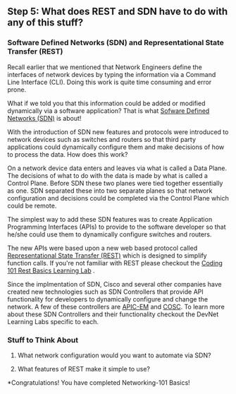 
## Step 5: What does REST and SDN have to do with any of this stuff?

### Software Defined Networks (SDN) and Representational State Transfer (REST)

Recall earlier that we mentioned that Network Engineers define the interfaces of network devices by typing the information via a Command Line Interface (CLI).  Doing this work is quite time consuming and error prone.

What if we told you that this information could be added or modified dynamically via a software application? That is what [Sofware Defined Networks (SDN)](https://en.wikipedia.org/wiki/Software-defined_networking) is about!

With the introduction of SDN new features and protocols were introduced to network devices such as switches and routers so that third party applications could dynamically configure them and make decisions of how to process the data.  How does this work?

On a network device data enters and leaves via what is called a Data Plane.  The decisions of what to do with the data is made by what is called a Control Plane.  Before SDN these two planes were tied together essentially as one.  SDN separated these into two separate planes so that network configuration and decisions could be completed via the Control Plane which could be remote.

The simplest way to add these SDN features was to create Application Programming Interfaces (APIs) to provide to the software developer so that he/she could use them to dynamically configure switches and routers.

The new APIs were based upon a new web based protocol called [Representational State Transfer (REST)](https://en.wikipedia.org/wiki/Representational_state_transfer) which is designed to simplify function calls. If you're not familiar with REST please checkout the [Coding 101 Rest Basics Learning Lab](/#/lab/coding-101-rest-basics-ga/step/1) .

Since the implmentation of SDN, Cisco and several other companies have created new technologies such as SDN Controllers that provide API functionality for developers to dynamically configure and change the network. A few of these controllers are [APIC-EM](https://developer.cisco.com/site/apic-em/) and [COSC](https://developer.cisco.com/site/openSDN/).  To learn more about these SDN Controllers and their functionality checkout the DevNet Learning Labs specific to each.

### Stuff to Think About
1. What network configuration would you want to automate via SDN?

2. What features of REST make it simple to use?

*Congratulations!  You have completed Networking-101 Basics!
